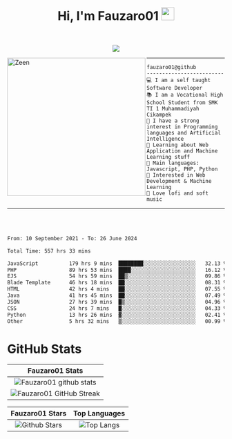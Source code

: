 <h1 align="center">
Hi, I'm Fauzaro01
  <img src="https://media.giphy.com/media/hvRJCLFzcasrR4ia7z/giphy.gif" width="30"></h1>
<br/>

<p align="center">
  <a href="https://github.com/DenverCoder1/readme-typing-svg">
    <img src="https://readme-typing-svg.herokuapp.com?lines=Chill%20and%20Coding;Full+Stack+Web+Developer;Student;Software%20Develover;Always%20learning%20new%20things&center=true&width=380&height=45"></a>
</p>

<img align="left" src="https://media.tenor.com/LNrMsLTFICEAAAAi/elysia.gif" alt="Zeen" width="320" height="320" />
<hr>

```
fauzaro01@github
-------------------------
💻 I am a self taught Software Developer
📚 I am a Vocational High School Student from SMK TI 1 Muhammadiyah Cikampek
📝 I have a strong interest in Programming languages and Artificial Intelligence
🌱 Learning about Web Application and Machine Learning stuff
🌟 Main languages: Javascript, PHP, Python
🚩 Interested in Web Development & Machine Learning
🎵 Love lofi and soft music 
```

<hr>
<br>
<br>
<div align="left">
<!--START_SECTION:waka-->

```txt
From: 10 September 2021 - To: 26 June 2024

Total Time: 557 hrs 33 mins

JavaScript          179 hrs 9 mins  ████████░░░░░░░░░░░░░░░░░   32.13 %
PHP                 89 hrs 53 mins  ████░░░░░░░░░░░░░░░░░░░░░   16.12 %
EJS                 54 hrs 59 mins  ██▒░░░░░░░░░░░░░░░░░░░░░░   09.86 %
Blade Template      46 hrs 18 mins  ██░░░░░░░░░░░░░░░░░░░░░░░   08.31 %
HTML                42 hrs 4 mins   ██░░░░░░░░░░░░░░░░░░░░░░░   07.55 %
Java                41 hrs 45 mins  ██░░░░░░░░░░░░░░░░░░░░░░░   07.49 %
JSON                27 hrs 39 mins  █▒░░░░░░░░░░░░░░░░░░░░░░░   04.96 %
CSS                 24 hrs 7 mins   █░░░░░░░░░░░░░░░░░░░░░░░░   04.33 %
Python              13 hrs 26 mins  ▓░░░░░░░░░░░░░░░░░░░░░░░░   02.41 %
Other               5 hrs 32 mins   ▒░░░░░░░░░░░░░░░░░░░░░░░░   00.99 %
```

<!--END_SECTION:waka-->
</div>

# GitHub Stats

|                                                            Fauzaro01 Stats                                                            |
| :--------------------------------------------------------------------------------------------------------------------------------------------: |
|        ![Fauzaro01 github stats](https://github-readme-stats.vercel.app/api?username=Fauzaro01&show_icons=true&theme=algolia)        |
|              ![Fauzaro01 GitHub Streak](https://github-readme-streak-stats.herokuapp.com/?user=Fauzaro01&theme=algolia)              |

|                                                                                              Fauzaro01 Stars                                                                                              |                                                           Top Languages                                                           |
| :----------------------------------------------------------------------------------------------------------------------------------------------------------------------------------------------------------------: | :-------------------------------------------------------------------------------------------------------------------------------: |
| ![Github Stars](https://github-readme-stats.vercel.app/api?username=Fauzaro01&show_icons=true&locale=en&count_private=true&hide_rank=true&custom_title=My%20GitHub%20Stats&disable_animations=true&theme=algolia) | ![Top Langs](https://github-readme-stats.vercel.app/api/top-langs/?username=Fauzaro01&langs_count=8&theme=algolia&layout=compact) |

